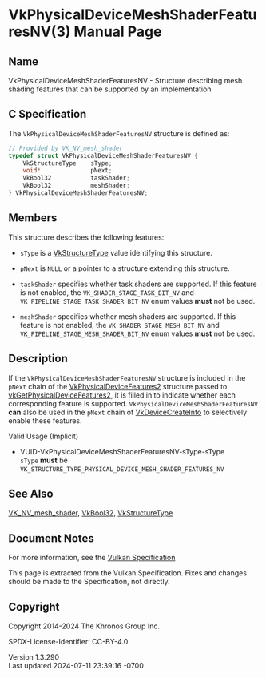 # VkPhysicalDeviceMeshShaderFeaturesNV(3) Manual Page

## Name

VkPhysicalDeviceMeshShaderFeaturesNV - Structure describing mesh shading
features that can be supported by an implementation



## <a href="#_c_specification" class="anchor"></a>C Specification

The `VkPhysicalDeviceMeshShaderFeaturesNV` structure is defined as:

``` c
// Provided by VK_NV_mesh_shader
typedef struct VkPhysicalDeviceMeshShaderFeaturesNV {
    VkStructureType    sType;
    void*              pNext;
    VkBool32           taskShader;
    VkBool32           meshShader;
} VkPhysicalDeviceMeshShaderFeaturesNV;
```

## <a href="#_members" class="anchor"></a>Members

This structure describes the following features:

- `sType` is a [VkStructureType](https://registry.khronos.org/vulkan/specs/1.3-extensions/man/html/VkStructureType.html) value identifying
  this structure.

- `pNext` is `NULL` or a pointer to a structure extending this
  structure.

- `taskShader` specifies whether task shaders are supported. If this
  feature is not enabled, the `VK_SHADER_STAGE_TASK_BIT_NV` and
  `VK_PIPELINE_STAGE_TASK_SHADER_BIT_NV` enum values **must** not be
  used.

- `meshShader` specifies whether mesh shaders are supported. If this
  feature is not enabled, the `VK_SHADER_STAGE_MESH_BIT_NV` and
  `VK_PIPELINE_STAGE_MESH_SHADER_BIT_NV` enum values **must** not be
  used.

## <a href="#_description" class="anchor"></a>Description

If the `VkPhysicalDeviceMeshShaderFeaturesNV` structure is included in
the `pNext` chain of the
[VkPhysicalDeviceFeatures2](https://registry.khronos.org/vulkan/specs/1.3-extensions/man/html/VkPhysicalDeviceFeatures2.html) structure
passed to
[vkGetPhysicalDeviceFeatures2](https://registry.khronos.org/vulkan/specs/1.3-extensions/man/html/vkGetPhysicalDeviceFeatures2.html), it is
filled in to indicate whether each corresponding feature is supported.
`VkPhysicalDeviceMeshShaderFeaturesNV` **can** also be used in the
`pNext` chain of [VkDeviceCreateInfo](https://registry.khronos.org/vulkan/specs/1.3-extensions/man/html/VkDeviceCreateInfo.html) to
selectively enable these features.

Valid Usage (Implicit)

- <a href="#VUID-VkPhysicalDeviceMeshShaderFeaturesNV-sType-sType"
  id="VUID-VkPhysicalDeviceMeshShaderFeaturesNV-sType-sType"></a>
  VUID-VkPhysicalDeviceMeshShaderFeaturesNV-sType-sType  
  `sType` **must** be
  `VK_STRUCTURE_TYPE_PHYSICAL_DEVICE_MESH_SHADER_FEATURES_NV`

## <a href="#_see_also" class="anchor"></a>See Also

[VK_NV_mesh_shader](https://registry.khronos.org/vulkan/specs/1.3-extensions/man/html/VK_NV_mesh_shader.html), [VkBool32](https://registry.khronos.org/vulkan/specs/1.3-extensions/man/html/VkBool32.html),
[VkStructureType](https://registry.khronos.org/vulkan/specs/1.3-extensions/man/html/VkStructureType.html)

## <a href="#_document_notes" class="anchor"></a>Document Notes

For more information, see the <a
href="https://registry.khronos.org/vulkan/specs/1.3-extensions/html/vkspec.html#VkPhysicalDeviceMeshShaderFeaturesNV"
target="_blank" rel="noopener">Vulkan Specification</a>

This page is extracted from the Vulkan Specification. Fixes and changes
should be made to the Specification, not directly.

## <a href="#_copyright" class="anchor"></a>Copyright

Copyright 2014-2024 The Khronos Group Inc.

SPDX-License-Identifier: CC-BY-4.0

Version 1.3.290  
Last updated 2024-07-11 23:39:16 -0700
